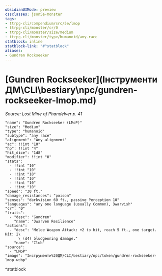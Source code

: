 ```yaml
---
obsidianUIMode: preview
cssclasses: json5e-monster
tags:
- ttrpg-cli/compendium/src/5e/lmop
- ttrpg-cli/monster/cr/0
- ttrpg-cli/monster/size/medium
- ttrpg-cli/monster/type/humanoid/any-race
statblock: inline
statblock-link: "#^statblock"
aliases:
- Gundren Rockseeker
---
```

# [Gundren Rockseeker](Інструменти ДМ\CLI\bestiary\npc/gundren-rockseeker-lmop.md)
*Source: Lost Mine of Phandelver p. 41*  

```statblock
"name": "Gundren Rockseeker (LMoP)"
"size": "Medium"
"type": "humanoid"
"subtype": "any race"
"alignment": "Any alignment"
"ac": !!int "10"
"hp": !!int "4"
"hit_dice": "1d8"
"modifier": !!int "0"
"stats":
  - !!int "10"
  - !!int "10"
  - !!int "10"
  - !!int "10"
  - !!int "10"
  - !!int "10"
"speed": "30 ft."
"damage_resistances": "poison"
"senses": "darkvision 60 ft., passive Perception 10"
"languages": "any one language (usually Common), Dwarvish"
"cr": "0"
"traits":
  - "desc": "Gundren"
    "name": "Dwarven Resilience"
"actions":
  - "desc": "Melee Weapon Attack: +2 to hit, reach 5 ft., one target. Hit: 2\
      \ (d4) bludgeoning damage."
    "name": "Club"
"source":
  - "LMoP"
"image": "Інструменти%20ДМ/CLI/bestiary/npc/token/gundren-rockseeker-lmop.webp"
```
^statblock
